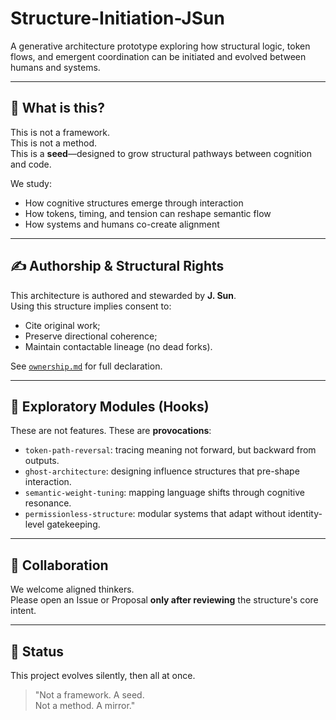 # Structure-Initiation-JSun

A generative architecture prototype exploring how structural logic, token flows, and emergent coordination can be initiated and evolved between humans and systems.

---

## 🧠 What is this?

This is not a framework.  
This is not a method.  
This is a **seed**—designed to grow structural pathways between cognition and code.

We study:
- How cognitive structures emerge through interaction
- How tokens, timing, and tension can reshape semantic flow
- How systems and humans co-create alignment

---

## ✍️ Authorship & Structural Rights

This architecture is authored and stewarded by **J. Sun**.  
Using this structure implies consent to:
- Cite original work;
- Preserve directional coherence;
- Maintain contactable lineage (no dead forks).

See [`ownership.md`](ownership.md) for full declaration.

---

## 🧩 Exploratory Modules (Hooks)

These are not features. These are **provocations**:
- `token-path-reversal`: tracing meaning not forward, but backward from outputs.
- `ghost-architecture`: designing influence structures that pre-shape interaction.
- `semantic-weight-tuning`: mapping language shifts through cognitive resonance.
- `permissionless-structure`: modular systems that adapt without identity-level gatekeeping.

---

## 🤝 Collaboration

We welcome aligned thinkers.  
Please open an Issue or Proposal **only after reviewing** the structure's core intent.

---

## 🚦 Status

This project evolves silently, then all at once.

> "Not a framework. A seed.  
> Not a method. A mirror."
